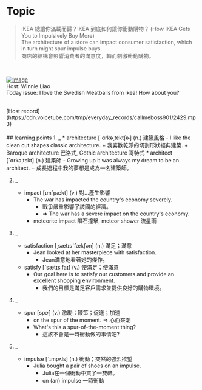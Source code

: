 # Topic

> IKEA 總讓你滿載而歸？IKEA 到底如何讓你衝動購物？ (How IKEA Gets You to Impulsively Buy More) <br>
> The architecture of a store can impact consumer satisfaction, which in turn might spur impulse buys. <br>
> 商店的結構會影響消費者的滿意度，轉而刺激衝動購物。

 <br>

[![Image](https://cdn.voicetube.com/assets/thumbnails/WYKUJgMRQ7A.jpg)](https://www.youtube.com/embed/WYKUJgMRQ7A?rel=0&showinfo=0&cc_load_policy=0&controls=1&autoplay=1&iv_load_policy=3&playsinline=1&wmode=transparent&start=46&end=53&enablejsapi=1&origin=https://tw.voicetube.com&widgetid=1)<br>
Host: Winnie Liao
<br>Today issue: I love the Swedish Meatballs from Ikea! How about you?


<br>
[Host record](https://cdn.voicetube.com/tmp/everyday_records/callmeboss901/2429.mp3)
<br><br>
## learning points
1. _
	* architecture [ˋɑrkə͵tɛktʃɚ] (n.) 建築風格
		- I like the clean cut shapes classic architecture.
			+ 我喜歡乾淨的切割形狀經典建築.
			+ Baroque architecture 巴洛式, Gothic architecture 哥特式
	* architect [ˋɑrkə͵tɛkt] (n.) 建築師
		- Growing up it was always my dream to be an architect.
			+ 成長過程中我的夢想是成為一名建築師。

2. _
	* impact [ɪmˋpækt] (v.) 對…產生影響
		- The war has impacted the country's economy severely.
			+ 戰爭嚴重影響了該國的經濟。
			+ => The war has a severe impact on the country's economy.
		- meteorite impact 隕石撞擊, meteor shower 流星雨

3. _
	* satisfaction [͵sætɪsˋfækʃən] (n.) 滿足；滿意
		- Jean looked at her masterpiece with satisfaction.
			+ Jean滿意地看著她的傑作。
	* satisfy [ˋsætɪs͵faɪ] (v.) 使滿足；使滿意
		- Our goal here is to satisfy our customers and provide an excellent shopping environment.
			+ 我們的目標是滿足客戶需求並提供良好的購物環境。

4. _
	* spur [spɝ] (v.) 激勵；鞭策；促進；加速
		- on the spur of the moment. => 心血來潮
		- What's this a spur-of-the-moment thing?
			+ 這該不會是一時衝動做的事情吧?

5. _
	* impulse [ˋɪmpʌls] (n.) 衝動；突然的強烈欲望
		- Julia bought a pair of shoes on an impulse.
			+ Julia在一個衝動中買了一雙鞋。
			+ on (an) impulse 一時衝動

